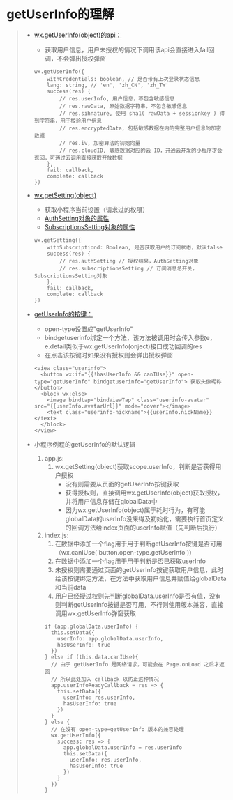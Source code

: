 # getUserInfo的理解
>* [wx.getUserInfo(object)的api：](https://developers.weixin.qq.com/miniprogram/dev/api/open-api/user-info/wx.getUserInfo.html)
>   * 获取用户信息，用户未授权的情况下调用该api会直接进入fail回调，不会弹出授权弹窗
>   ```
>   wx.getUserInfo({
>       withCredentials: boolean, // 是否带有上次登录状态信息
>       lang: string, // 'en', 'zh_CN', 'zh_TW'
>       success(res) {
>           // res.userInfo, 用户信息，不包含敏感信息   
>           // res.rawData, 原始数据字符串，不包含敏感信息
>           // res.sihnature, 使用 sha1( rawData + sessionkey ) 得到字符串，用于校验用户信息
>           // res.encryptedData, 包括敏感数据在内的完整用户信息的加密数据
>           // res.iv, 加密算法的初始向量
>           // res.cloudID, 敏感数据对应的云 ID，开通云开发的小程序才会返回，可通过云调用直接获取开放数据
>       },
>       fail: callback,
>       complete: callback
>   })
>   ```
>   
>
>* [wx.getSetting(object)](https://developers.weixin.qq.com/miniprogram/dev/api/open-api/setting/wx.getSetting.html)
>   * 获取小程序当前设置（请求过的权限）
>   * [AuthSetting对象的属性](https://developers.weixin.qq.com/miniprogram/dev/api/open-api/setting/AuthSetting.html)
>   * [SubscriptionsSetting对象的属性](https://developers.weixin.qq.com/miniprogram/dev/api/open-api/setting/SubscriptionsSetting.html)
>   ```
>   wx.getSetting({
>       withSubscriptiond: Boolean, 是否获取用户的订阅状态，默认false
>       success(res) {
>           // res.authSetting // 授权结果，AuthSetting对象
>           // res.subscriptionsSetting // 订阅消息总开关，SubscriptionsSetting对象
>       },
>       fail: callback,
>       complete: callback
>   })
>   ```
>
>
>* [getUserInfo的按键：](https://developers.weixin.qq.com/miniprogram/dev/component/button.html)
>   * open-type设置成"getUserInfo"
>   * bindgetuserinfo绑定一个方法，该方法被调用时会传入参数e，e.detail类似于wx.getUserInfo(onject)接口成功回调的res
>   * 在点击该按键时如果没有授权则会弹出授权弹窗
>   ```
>   <view class="userinfo">
>     <button wx:if="{{!hasUserInfo && canIUse}}" open-type="getUserInfo" bindgetuserinfo="getUserInfo"> 获取头像昵称 </button>
>     <block wx:else>
>       <image bindtap="bindViewTap" class="userinfo-avatar" src="{{userInfo.avatarUrl}}" mode="cover"></image>
>       <text class="userinfo-nickname">{{userInfo.nickName}}</text>
>     </block>
>   </view>
>   ```
>
>
>* 小程序例程的getUserInfo的默认逻辑
>   1. app.js:
>       1. wx.getSetting(object)获取scope.userInfo，判断是否获得用户授权
>           * 没有则需要从页面的getUserInfo按键获取
>           * 获得授权则，直接调用wx.getUserInfo(object)获取授权，并将用户信息存储在globalData中
>           * 因为wx.getUserInfo(object)属于耗时行为，有可能globalData的userInfo没来得及初始化，需要执行首页定义的回调方法给index页面的userInfo赋值（先判断后执行）
>   2. index.js:
>       1. 在数据中添加一个flag用于用于判断getUserInfo按键是否可用（wx.canIUse('button.open-type.getUserInfo')）
>       2. 在数据中添加一个flag用于用于判断是否已获取userInfo
>       3. 未授权则需要通过页面的getUserInfo按键获取用户信息，此时给该按键绑定方法，在方法中获取用户信息并赋值给globalData和当前data
>       4. 用户已经授过权则先判断globalData.userInfo是否有值，没有则判断getUserInfo按键是否可用，不行则使用版本兼容，直接调用wx.getUserInfo弹窗获取
>       ```
>       if (app.globalData.userInfo) {
>         this.setData({
>           userInfo: app.globalData.userInfo,
>           hasUserInfo: true
>         })
>       } else if (this.data.canIUse){
>         // 由于 getUserInfo 是网络请求，可能会在 Page.onLoad 之后才返回
>         // 所以此处加入 callback 以防止这种情况
>         app.userInfoReadyCallback = res => {
>           this.setData({
>             userInfo: res.userInfo,
>             hasUserInfo: true
>           })
>         }
>       } else {
>         // 在没有 open-type=getUserInfo 版本的兼容处理
>         wx.getUserInfo({
>           success: res => {
>             app.globalData.userInfo = res.userInfo
>             this.setData({
>               userInfo: res.userInfo,
>               hasUserInfo: true
>             })
>           }
>         })
>       }
>       ```

